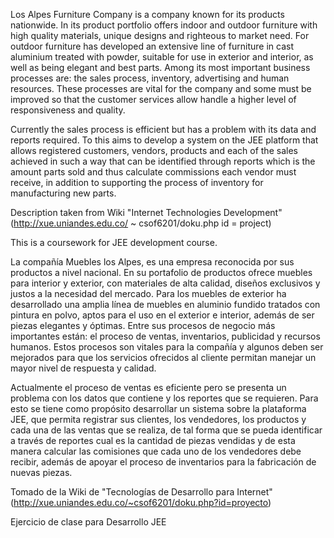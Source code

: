 Los Alpes Furniture Company is a company known for its products nationwide. In its product portfolio offers indoor and outdoor furniture with high quality materials, unique designs and righteous to market need. For outdoor furniture has developed an extensive line of furniture in cast aluminium treated with powder, suitable for use in exterior and interior, as well as being elegant and best parts. Among its most important business processes are: the sales process, inventory, advertising and human resources. These processes are vital for the company and some must be improved so that the customer services allow handle a higher level of responsiveness and quality.

Currently the sales process is efficient but has a problem with its data and reports required. To this aims to develop a system on the JEE platform that allows registered customers, vendors, products and each of the sales achieved in such a way that can be identified through reports which is the amount parts sold and thus calculate commissions each vendor must receive, in addition to supporting the process of inventory for manufacturing new parts.

Description taken from Wiki "Internet Technologies Development" (http://xue.uniandes.edu.co/ ~ csof6201/doku.php id = project)

This is a coursework for JEE development course.

La compañía Muebles los Alpes, es una empresa reconocida por sus productos a nivel nacional. En su portafolio de productos ofrece muebles para interior y exterior, con materiales de alta calidad, diseños exclusivos y justos a la necesidad del mercado. Para los muebles de exterior ha desarrollado una amplia línea de muebles en aluminio fundido tratados con pintura en polvo, aptos para el uso en el exterior e interior, además de ser piezas elegantes y óptimas. Entre sus procesos de negocio más importantes están: el proceso de ventas, inventarios, publicidad y recursos humanos. Estos procesos son vitales para la compañía y algunos deben ser mejorados para que los servicios ofrecidos al cliente permitan manejar un mayor nivel de respuesta y calidad.

Actualmente el proceso de ventas es eficiente pero se presenta un problema con los datos que contiene y los reportes que se requieren. Para esto se tiene como propósito desarrollar un sistema sobre la plataforma JEE, que permita registrar sus clientes, los vendedores, los productos y cada una de las ventas que se realiza, de tal forma que se pueda identificar a través de reportes cual es la cantidad de piezas vendidas y de esta manera calcular las comisiones que cada uno de los vendedores debe recibir, además de apoyar el proceso de inventarios para la fabricación de nuevas piezas.


Tomado de la Wiki de "Tecnologías de Desarrollo para Internet" (http://xue.uniandes.edu.co/~csof6201/doku.php?id=proyecto)

Ejercicio de clase para Desarrollo JEE
